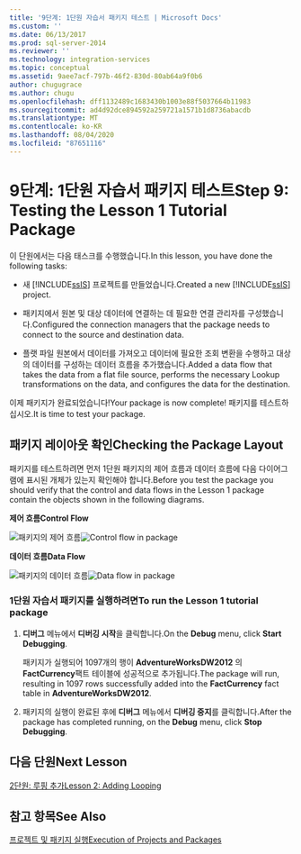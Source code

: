 ```yaml
---
title: '9단계: 1단원 자습서 패키지 테스트 | Microsoft Docs'
ms.custom: ''
ms.date: 06/13/2017
ms.prod: sql-server-2014
ms.reviewer: ''
ms.technology: integration-services
ms.topic: conceptual
ms.assetid: 9aee7acf-797b-46f2-830d-80ab64a9f0b6
author: chugugrace
ms.author: chugu
ms.openlocfilehash: dff1132489c1683430b1003e88f5037664b11983
ms.sourcegitcommit: ad4d92dce894592a259721a1571b1d8736abacdb
ms.translationtype: MT
ms.contentlocale: ko-KR
ms.lasthandoff: 08/04/2020
ms.locfileid: "87651116"
---
```

# <a name="step-9-testing-the-lesson-1-tutorial-package"></a><span data-ttu-id="0aa9c-102">9단계: 1단원 자습서 패키지 테스트</span><span class="sxs-lookup"><span data-stu-id="0aa9c-102">Step 9: Testing the Lesson 1 Tutorial Package</span></span>
  <span data-ttu-id="0aa9c-103">이 단원에서는 다음 태스크를 수행했습니다.</span><span class="sxs-lookup"><span data-stu-id="0aa9c-103">In this lesson, you have done the following tasks:</span></span>  
  
-   <span data-ttu-id="0aa9c-104">새 [!INCLUDE[ssIS](../includes/ssis-md.md)] 프로젝트를 만들었습니다.</span><span class="sxs-lookup"><span data-stu-id="0aa9c-104">Created a new [!INCLUDE[ssIS](../includes/ssis-md.md)] project.</span></span>  
  
-   <span data-ttu-id="0aa9c-105">패키지에서 원본 및 대상 데이터에 연결하는 데 필요한 연결 관리자를 구성했습니다.</span><span class="sxs-lookup"><span data-stu-id="0aa9c-105">Configured the connection managers that the package needs to connect to the source and destination data.</span></span>  
  
-   <span data-ttu-id="0aa9c-106">플랫 파일 원본에서 데이터를 가져오고 데이터에 필요한 조회 변환을 수행하고 대상의 데이터를 구성하는 데이터 흐름을 추가했습니다.</span><span class="sxs-lookup"><span data-stu-id="0aa9c-106">Added a data flow that takes the data from a flat file source, performs the necessary Lookup transformations on the data, and configures the data for the destination.</span></span>  
  
 <span data-ttu-id="0aa9c-107">이제 패키지가 완료되었습니다!</span><span class="sxs-lookup"><span data-stu-id="0aa9c-107">Your package is now complete!</span></span> <span data-ttu-id="0aa9c-108">패키지를 테스트하십시오.</span><span class="sxs-lookup"><span data-stu-id="0aa9c-108">It is time to test your package.</span></span>  
  
## <a name="checking-the-package-layout"></a><span data-ttu-id="0aa9c-109">패키지 레이아웃 확인</span><span class="sxs-lookup"><span data-stu-id="0aa9c-109">Checking the Package Layout</span></span>  
 <span data-ttu-id="0aa9c-110">패키지를 테스트하려면 먼저 1단원 패키지의 제어 흐름과 데이터 흐름에 다음 다이어그램에 표시된 개체가 있는지 확인해야 합니다.</span><span class="sxs-lookup"><span data-stu-id="0aa9c-110">Before you test the package you should verify that the control and data flows in the Lesson 1 package contain the objects shown in the following diagrams.</span></span>  
  
 <span data-ttu-id="0aa9c-111">**제어 흐름**</span><span class="sxs-lookup"><span data-stu-id="0aa9c-111">**Control Flow**</span></span>  
  
 <span data-ttu-id="0aa9c-112">![패키지의 제어 흐름](../../2014/tutorials/media/task9lesson1control.gif "패키지의 제어 흐름")</span><span class="sxs-lookup"><span data-stu-id="0aa9c-112">![Control flow in package](../../2014/tutorials/media/task9lesson1control.gif "Control flow in package")</span></span>  
  
 <span data-ttu-id="0aa9c-113">**데이터 흐름**</span><span class="sxs-lookup"><span data-stu-id="0aa9c-113">**Data Flow**</span></span>  
  
 <span data-ttu-id="0aa9c-114">![패키지의 데이터 흐름](../../2014/tutorials/media/task9lesson1data.gif "패키지의 데이터 흐름")</span><span class="sxs-lookup"><span data-stu-id="0aa9c-114">![Data flow in package](../../2014/tutorials/media/task9lesson1data.gif "Data flow in package")</span></span>  
  
### <a name="to-run-the-lesson-1-tutorial-package"></a><span data-ttu-id="0aa9c-115">1단원 자습서 패키지를 실행하려면</span><span class="sxs-lookup"><span data-stu-id="0aa9c-115">To run the Lesson 1 tutorial package</span></span>  
  
1.  <span data-ttu-id="0aa9c-116">**디버그** 메뉴에서 **디버깅 시작**을 클릭합니다.</span><span class="sxs-lookup"><span data-stu-id="0aa9c-116">On the **Debug** menu, click **Start Debugging**.</span></span>  
  
     <span data-ttu-id="0aa9c-117">패키지가 실행되어 1097개의 행이 **AdventureWorksDW2012** 의 **FactCurrency**팩트 테이블에 성공적으로 추가됩니다.</span><span class="sxs-lookup"><span data-stu-id="0aa9c-117">The package will run, resulting in 1097 rows successfully added into the **FactCurrency** fact table in **AdventureWorksDW2012**.</span></span>  
  
2.  <span data-ttu-id="0aa9c-118">패키지의 실행이 완료된 후에 **디버그** 메뉴에서 **디버깅 중지**를 클릭합니다.</span><span class="sxs-lookup"><span data-stu-id="0aa9c-118">After the package has completed running, on the **Debug** menu, click **Stop Debugging**.</span></span>  
  
## <a name="next-lesson"></a><span data-ttu-id="0aa9c-119">다음 단원</span><span class="sxs-lookup"><span data-stu-id="0aa9c-119">Next Lesson</span></span>  
 [<span data-ttu-id="0aa9c-120">2단원: 루핑 추가</span><span class="sxs-lookup"><span data-stu-id="0aa9c-120">Lesson 2: Adding Looping</span></span>](../integration-services/lesson-2-adding-looping-with-ssis.md)  
  
## <a name="see-also"></a><span data-ttu-id="0aa9c-121">참고 항목</span><span class="sxs-lookup"><span data-stu-id="0aa9c-121">See Also</span></span>  
 [<span data-ttu-id="0aa9c-122">프로젝트 및 패키지 실행</span><span class="sxs-lookup"><span data-stu-id="0aa9c-122">Execution of Projects and Packages</span></span>](packages/run-integration-services-ssis-packages.md)  
  
  
